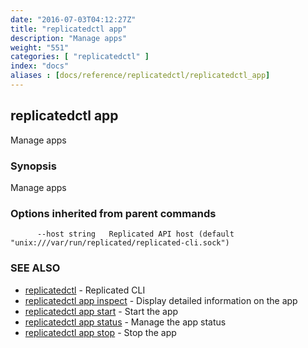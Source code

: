 ```yaml
---
date: "2016-07-03T04:12:27Z"
title: "replicatedctl app"
description: "Manage apps"
weight: "551"
categories: [ "replicatedctl" ]
index: "docs"
aliases : [docs/reference/replicatedctl/replicatedctl_app]
---
```


## replicatedctl app

Manage apps

### Synopsis


Manage apps

### Options inherited from parent commands

```
      --host string   Replicated API host (default "unix:///var/run/replicated/replicated-cli.sock")
```

### SEE ALSO
* [replicatedctl](/api/replicatedctl/)	 - Replicated CLI
* [replicatedctl app inspect](/api/replicatedctl/replicatedctl_app_inspect/)	 - Display detailed information on the app
* [replicatedctl app start](/api/replicatedctl/replicatedctl_app_start/)	 - Start the app
* [replicatedctl app status](/api/replicatedctl/replicatedctl_app_status/)	 - Manage the app status
* [replicatedctl app stop](/api/replicatedctl/replicatedctl_app_stop/)	 - Stop the app

